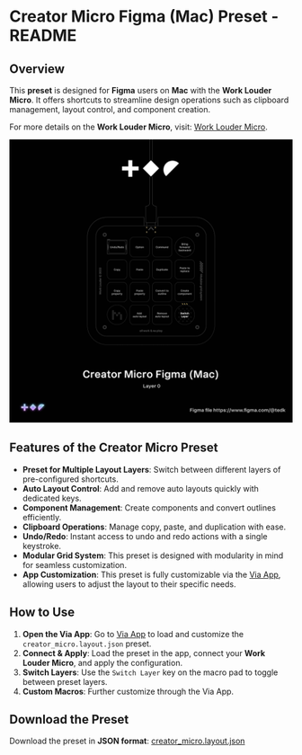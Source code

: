 
# Creator Micro Figma (Mac) Preset - README

## Overview
This **preset** is designed for **Figma** users on **Mac** with the **Work Louder Micro**. It offers shortcuts to streamline design operations such as clipboard management, layout control, and component creation.

For more details on the **Work Louder Micro**, visit: [Work Louder Micro](https://worklouder.xyz/).

![Creator Micro Layout](https://github.com/edogbeatz/work-louder-micro-preset/raw/main/images/layer-0.png)

## Features of the Creator Micro Preset
- **Preset for Multiple Layout Layers**: Switch between different layers of pre-configured shortcuts.
- **Auto Layout Control**: Add and remove auto layouts quickly with dedicated keys.
- **Component Management**: Create components and convert outlines efficiently.
- **Clipboard Operations**: Manage copy, paste, and duplication with ease.
- **Undo/Redo**: Instant access to undo and redo actions with a single keystroke.
- **Modular Grid System**: This preset is designed with modularity in mind for seamless customization.
- **App Customization**: This preset is fully customizable via the [Via App](https://usevia.app/), allowing users to adjust the layout to their specific needs.

## How to Use

1. **Open the Via App**: Go to [Via App](https://usevia.app/) to load and customize the `creator_micro.layout.json` preset.
2. **Connect & Apply**: Load the preset in the app, connect your **Work Louder Micro**, and apply the configuration.
3. **Switch Layers**: Use the `Switch Layer` key on the macro pad to toggle between preset layers.
4. **Custom Macros**: Further customize through the Via App.

## Download the Preset
Download the preset in **JSON format**: [creator_micro.layout.json](https://github.com/edogbeatz/work-louder-micro-preset/blob/main/creator_micro.layout.json)

